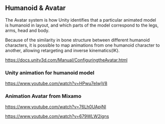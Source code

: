 ## Humanoid & Avatar
The Avatar system is how Unity identifies that a particular animated model is humanoid in layout, and which parts of the model correspond to the legs, arms, head and body.

Because of the similarity in bone structure between different humanoid characters, it is possible to map animations from one humanoid character to another, allowing retargeting and inverse kinematics(IK).

https://docs.unity3d.com/Manual/ConfiguringtheAvatar.html


### Unity animation for humanoid model
https://www.youtube.com/watch?v=HPwu7eIwjV8

### Animation Avatar from Mixamo
https://www.youtube.com/watch?v=76Lh0UApjNI

https://www.youtube.com/watch?v=679WLW2igns
